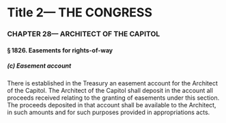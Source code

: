 
# Title 2— THE CONGRESS
### CHAPTER 28— ARCHITECT OF THE CAPITOL
#### § 1826. Easements for rights-of-way
##### (c) Easement account

There is established in the Treasury an easement account for the Architect of the Capitol. The Architect of the Capitol shall deposit in the account all proceeds received relating to the granting of easements under this section. The proceeds deposited in that account shall be available to the Architect, in such amounts and for such purposes provided in appropriations acts.
